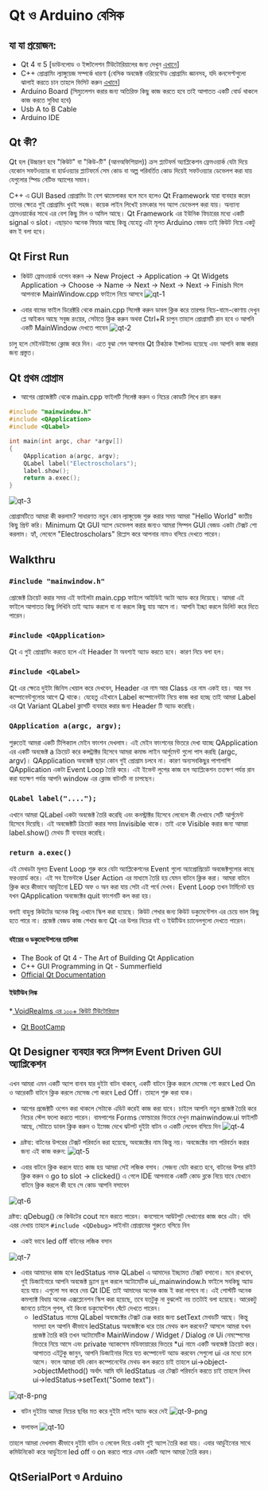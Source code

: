 # Qt ও Arduino বেসিক

## যা যা প্রয়োজন:
* Qt 4 বা 5 [ডাউনলোড ও ইন্সটলেশন টিউটোরিয়ালের জন্য দেখুন [এখানে]()]
* C++ প্রোগ্রামিং ল্যাঙ্গুয়েজ সম্পর্কে ধারণা (বেসিক অবজেক্ট ওরিয়েন্টেড প্রোগ্রামিং জ্ঞানসহ, যদি কনসেপ্টগুলো ঝালাই করতে চান তাহলে ভিসিট করুন [এখানে]()]
* Arduino Board (সিম্যুলেশন করার জন্য অতিরিক্ত কিছু কাজ করতে হবে তাই আপাতত একটি বোর্ড থাকলে কাজ করতে সুবিধা হবে)
* Usb A to B Cable
* Arduino IDE

## Qt কী?

Qt হল (উচ্চারণ হবে "কিউট" বা "কিউ-টি" (আনঅফিশিয়াল)) ক্রস প্ল্যাটফর্ম অ্যাপ্লিকেশন ফ্রেমওয়ার্ক যেটা দিয়ে যেকোন সফটওয়্যার বা হার্ডওয়্যার প্ল্যাটফর্মে সেম কোড বা অল্প পরিবর্তিত কোড দিয়েই সফটওয়্যার ডেভেলপ করা যায় যেগুলোর স্পিড নেটিভ অ্যাপের সমান। 

C++ এ GUI Based প্রোগ্রামিং টা বেশ ঝামেলাকর বলে মনে হলেও Qt Framework যারা ব্যবহার করেন তাদের ক্ষেত্রে গুই প্রোগ্রামিং খুবই সহজ। কয়েক লাইন লিখেই চমৎকার সব অ্যাপ ডেভেলপ করা যায়। অন্যান্য ফ্রেমওয়ার্কের সাথে এর বেশ কিছু মিল ও অমিল আছে। Qt Framework এর ইউনিক ফিচারের মধ্যে একটি signal ও slot। এছাড়াও অনেক ফিচার আছে কিন্তু যেহেতু এটা মূলত Arduino বেজড তাই কিউট নিয়ে একটু কম ই বলা হবে।

## Qt First Run

* কিউট ফ্রেমওয়ার্ক ওপেন করুন -> New Project -> Application -> Qt Widgets Application -> Choose -> Name -> Next -> Next -> Next -> Finish দিলে আপনাকে MainWindow.cpp ফাইলে নিয়ে আসবে
![qt-1](http://i.imgur.com/Mrl4oVZ.gif)

* এবার বামের ফাইল ডিরেক্টরি থেকে main.cpp সিলেক্ট করুন ডাবল ক্লিক করে তারপর নিচে-বামে-কোণায় দেখুন প্লে আইকন আছে সবুজ রংয়ের, সেটাতে ক্লিক করুন অথবা Ctrl+R চাপুন তাহলে প্রোগ্রামটি রান হবে ও আপনি একটি MainWindow দেখতে পাবেন
![qt-2](http://i.imgur.com/rWKYWEy.gif)

চালু হলে মেইনউইন্ডো ক্লোজ করে দিন। এতে বুঝা গেল আপনার Qt ঠিকঠাক ইন্সটলড হয়েছে এবং আপনি কাজ করার জন্য প্রস্তুত।

## Qt প্রথম প্রোগ্রাম

* আগের প্রোজেক্টটি থেকে main.cpp ফাইলটি সিলেক্ট করুন ও নিচের কোডটি লিখে রান করুন

```cpp
#include "mainwindow.h"
#include <QApplication>
#include <QLabel>

int main(int argc, char *argv[])
{
    QApplication a(argc, argv);
    QLabel label("Electroscholars");
    label.show();
    return a.exec();
}
```

![qt-3](http://i.imgur.com/9M1wqNs.gif)

প্রোগ্রামটিতে আমরা কী করলাম? সাধারণত নতুন কোন ল্যাঙ্গুয়েজ শুরু করার সময় আমরা "Hello World" জাতীয় কিছু প্রিন্ট করি। Minimum Qt GUI অ্যাপ ডেভেলপ করার জন্যও আমরা সিম্পল GUI বেজড একটা টেক্সট শো করলাম। হ্যাঁ, লেবেলে "Electroscholars" রিপ্লেস করে আপনার নামও বসিয়ে দেখতে পারেন। 

## Walkthru

### `#include "mainwindow.h"` 
প্রোজেক্ট ক্রিয়েট করার সময় এই ফাইলটা main.cpp ফাইলে আইডিই অটো অ্যাড করে দিয়েছে। আমরা এই ফাইলে আপাতত কিছু লিখিনি তাই অ্যাড করলে বা না করলে কিছু যায় আসে না। আপনি ইচ্ছা করলে ডিলিট করে দিতে পারেন।

### `#include <QApplication>`

Qt এ গুই প্রোগ্রামিং করতে হলে এই Header টা অবশ্যই অ্যাড করতে হবে। কারণ নিচে বলা হল।

### `#include <QLabel>`

Qt এর ক্ষেত্রে দুইটা জিনিস খেয়াল করে দেখবেন, Header এর নাম আর Class এর নাম একই হয়। আর সব কম্পোনেন্টগুলোর আগে Q থাকে। যেহেতু এইখানে Label কম্পোনেন্টটা নিয়ে কাজ করা হচ্ছে তাই আমরা Label এর Qt Variant QLabel ক্লাসটি ব্যবহার করার জন্য Header টি অ্যাড করেছি।

### `QApplication a(argc, argv);`

 শুরুতেই আমরা একটি টিপিক্যাল মেইন ফাংশন দেখলাম। এই মেইন ফাংশনের ভিতরে দেখা যাচ্ছে  QApplication এর একটি অবজেক্ট a ক্রিয়েট করে কন্সট্রাক্টর হিসেবে আমরা কমান্ড লাইন আর্গুমেন্ট গুলো পাস করছি (argc, argv)। QApplication অবজেক্ট ছাড়া কোন গুই প্রোগ্রাম চলবে না। কারণ অন্যসবকিছুর পাশাপাশি QApplication একটা Event Loop তৈরি করে। এই ইভেন্ট লুপের কাজ হল অ্যাপ্লিকেশন ততক্ষণ পর্যন্ত রান করা যতক্ষণ পর্যন্ত আপনি window এর ক্লোজ বাটনটি না চাপছেন।

### `QLabel label("....");`

এখানে আমরা QLabel একটা অবজেক্ট তৈরি করেছি এবং কনস্ট্রাক্টর হিসেবে লেবেলে কী দেখাবে সেটি আর্গুমেন্ট হিসেবে দিয়েছি। এই অবজেক্টটি ক্রিয়েট করার সময় Invisible থাকে। তাই একে Visible করার জন্য আমরা label.show() মেথড টি ব্যবহার করেছি।

### `return a.exec()`

এই মেথডটা মূলত Event Loop শুরু করে যেটা অ্যাপ্লিকেশনের Event গুলো অ্যাপ্রোপ্রিয়েট অবজেক্টগুলোর কাছে ফরওয়ার্ড করে। এই সব ইভেন্টকে User Action এর মাধ্যমে তৈরি হয় যেমন বাটনে ক্লিক করা। আমরা বাটনে ক্লিক করে কীভাবে আর্ডুইনো LED অফ ও অন করা যায় সেটা এই পর্বে দেখব। Event Loop তখন টার্মিনেট হয় যখন QApplication অবজেক্টের quit ফাংশনটি কল করা হয়।

বলাই বাহুল্য কিউটের অনেক কিছু এখানে স্কিপ করা হয়েছে। কিউট শেখার জন্য কিউট ডকুমেন্টেশন এর চেয়ে ভাল কিছু হতে পারে না। প্রজেক্ট বেজড কাজ শেখার জন্য Qt এর উপর নিচের বই ও ইউটিউব চ্যানেলগুলো দেখতে পারেন।

#### বইয়ের ও ডকুমেন্টেশনের তালিকা

* The Book of Qt 4  - The Art of Building Qt Application
* C++ GUI Programming in Qt - Summerfield
* [Official Qt Documentation]() 

#### ইউটিউব লিঙ্ক

*[ VoidRealms এর ১০০+ কিউট টিউটোরিয়াল]()
* [Qt BootCamp]()

## Qt Designer ব্যবহার করে সিম্পল Event Driven GUI অ্যাপ্লিকেশন

এখন আমরা এমন একটি অ্যাপ বানাব যার দুইটা বাটন থাকবে, একটি বাটনে ক্লিক করলে মেসেজ শো করবে Led On ও আরেকটি বাটনে ক্লিক করলে  মেসেজ শো করবে Led Off। তাহলে শুরু করা যাক।

* আগের প্রজেক্টটি ওপেন করা থাকলে সেটাকে এডিট করেই কাজ করা যাবে। চাইলে আপনি নতুন প্রজেক্ট তৈরি করে নিচের স্টেপ ফলো করতে পারেন। বামপাশের Forms ফোল্ডারের ভিতরে দেখুন mainwindow.ui ফাইলটি আছে, সেটাতে ডাবল ক্লিক করুন ও ইমেজ দেখে ঝটপট দুইটা বাটন ও একটি লেবেল বসিয়ে দিন
![qt-4](http://i.imgur.com/xyKhRQ2.gif)

* দ্রষ্টব্য: বাটনের উপরের টেক্সট পরিবর্তন করা হয়েছে, অবজেক্টের নাম কিন্তু নয়। অবজেক্টের নাম পরিবর্তন করার জন্য এই কাজ করুন:
![qt-5](http://i.imgur.com/sC7xrQL.gif)

* এবার বাটনে ক্লিক করলে যাতে কাজ হয় আমরা সেই লজিক বসাব। সেজন্য যেটা করতে হবে, বাটনের উপর রাইট ক্লিক করুন ও go to slot -> clicked() এ গেলে IDE আপনাকে একটি কোড ব্লকে নিয়ে যাবে যেখানে বাটনে ক্লিক করলে কী হবে সে কোড আপনি বসাবেন

![qt-6](http://i.imgur.com/wsYf4eX.gif)

দ্রষ্টব্য: qDebug() কে কিউটের cout মনে করতে পারেন। কনসোলে আউটপুট দেখানোর কাজ করে এটা। যদি এরর দেখায় তাহলে `#include <QDebug>` লাইনটা প্রোগ্রামের শুরুতে বসিয়ে নিন

* একই ভাবে led off বাটনের লজিক বসান

![qt-7](http://i.imgur.com/ag3xw9w.gif)

* এবার আমাদের কাজ হবে ledStatus নামক QLabel এ আমাদের ইচ্ছামত টেক্সট বসানো। মনে রাখবেন, গুই ডিজাইনারে আপনি অবজেক্ট ড্র্যাগ ড্রপ করলে অটোমেটিক ui_mainwindow.h ফাইলে সবকিছু অ্যাড হয়ে যায়। এগুলো সব করে দেয় Qt IDE তাই আমাদের অনেক কাজ ই করা লাগবে না। এই পোস্টটি অনেক কমপ্যাক্ট বিধায় অনেক এক্সপ্লেনেশন স্কিপ করা হয়েছে, তবে যতটুকু না বুঝলেই নয় ততটাই বলা হয়েছে। আরেকটু জানতে চাইলে গুগল, বই কিংবা ডকুমেন্টেশন ঘেঁটে দেখতে পারেন।
	* ledStatus নামের QLabel অবজেক্টের টেক্সট চেঞ্জ করার জন্য setText মেথডটি আছে। কিন্তু সমস্যা হল আপনি কীভাবে ledStatus অবজেক্টকে ধরে তার মেথড কল করবেন? আসলে  আমরা যখন প্রজেক্ট তৈরি করি তখন অটোমেটিক MainWindow / Widget / Dialog কে Ui নেমস্পেসের ভিতরে নিয়ে আসে এবং private অ্যাকসেস মডিফায়ারের ভিতরে *ui নামে একটি অবজেক্ট ক্রিয়েট করে। আপাতত এইটুকু জানুন, আপনি ডিজাইনার দিয়ে যত কম্পোনেন্ট অ্যাড করবেন সেগুলো ui এর মধ্যে চলে আসে। ফলে আমরা যদি কোন কম্পোনেন্টের মেথড কল করতে চাই তাহলে ui->object->objectMethod() অর্থাৎ আমি যদি ledStatus এর টেক্সট পরিবর্তন করতে চাই তাহলে লিখব ui->ledStatus->setText("Some text")।

![qt-8-png](http://i.imgur.com/baPzL9r.jpg)

* বাটন দুইটায় আমরা নিচের ছবির মত করে দুইটা লাইন অ্যাড করে দেই
![qt-9-png](http://i.imgur.com/06gODkv.jpg)

* ফলাফল
![qt-10](http://i.imgur.com/EUz8Rfj.gif)

তাহলে আমরা দেখলাম কীভাবে দুইটা বাটন ও লেবেল দিয়ে একটা গুই অ্যাপ তৈরি করা যায়। এবার আর্ডুইনোর সাথে কমিউনিকেট করে আর্ডুইনো led off ও on করতে পারে এমন একটি অ্যাপ আমরা তৈরি করব।
  
## QtSerialPort ও Arduino























